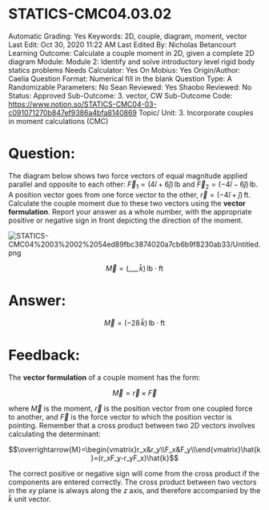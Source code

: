 # STATICS-CMC04.03.02

Automatic Grading: Yes
Keywords: 2D, couple, diagram, moment, vector
Last Edit: Oct 30, 2020 11:22 AM
Last Edited By: Nicholas Betancourt
Learning Outcome: Calculate a couple moment in 2D, given a complete 2D diagram
Module: Module 2: Identify and solve introductory level rigid body statics problems
Needs Calculator: Yes
On Mobius: Yes
Origin/Author: Caelia
Question Format: Numerical fill in the blank
Question Type: A
Randomizable Parameters: No
Sean Reviewed: Yes
Shaobo Reviewed: No
Status: Approved
Sub-Outcome: 3. vector, CW
Sub-Outcome Code: https://www.notion.so/STATICS-CMC04-03-c091071270b847ef9386a4bfa8140869
Topic/ Unit: 3. Incorporate couples in moment calculations (CMC)

# Question:

The diagram below shows two force vectors of equal magnitude applied parallel and opposite to each other:  $\overrightarrow{F}_1=(4\hat{i}+6\hat{j})\,\mathrm{lb}$ and $\overrightarrow{F}_2=(-4\hat{i}-6\hat{j})\,\mathrm{lb}$. A position vector goes from one force vector to the other, $\overrightarrow{r}=(-4\hat{i}+\hat{j})\,\mathrm{ft}$. Calculate the couple moment due to these two vectors using the **vector formulation**. Report your answer as a whole number, with the appropriate positive or negative sign in front depicting the direction of the moment.

![STATICS-CMC04%2003%2002%2054ed89fbc3874020a7cb6b9f8230ab33/Untitled.png](STATICS-CMC04%2003%2002%2054ed89fbc3874020a7cb6b9f8230ab33/Untitled.png)

$$\overrightarrow{M}=(\_\_\_\,\hat{k})\,\mathrm{lb\cdot ft}$$

# Answer:

$$\overrightarrow{M}=(-28\,\hat{k})\,\mathrm{lb\cdot ft}$$

# Feedback:

The **vector formulation** of a couple moment has the form:

$$\overrightarrow{M}=\overrightarrow{r}\times\overrightarrow{F}$$

where $\overrightarrow{M}$ is the moment, $\overrightarrow{r}$ is the position vector from one coupled force to another, and $\overrightarrow{F}$ is the force vector to which the position vector is pointing. Remember that a cross product between two 2D vectors involves calculating the determinant:

$$\overrightarrow{M}=\begin{vmatrix}r_x&r_y\\F_x&F_y\\\end{vmatrix}\hat{k}=(r_xF_y-r_yF_x)\hat{k}$$

The correct positive or negative sign will come from the cross product if the components are entered correctly. The cross product between two vectors in the $xy$ plane is always along the $z$ axis, and therefore accompanied by the $\hat{k}$ unit vector.